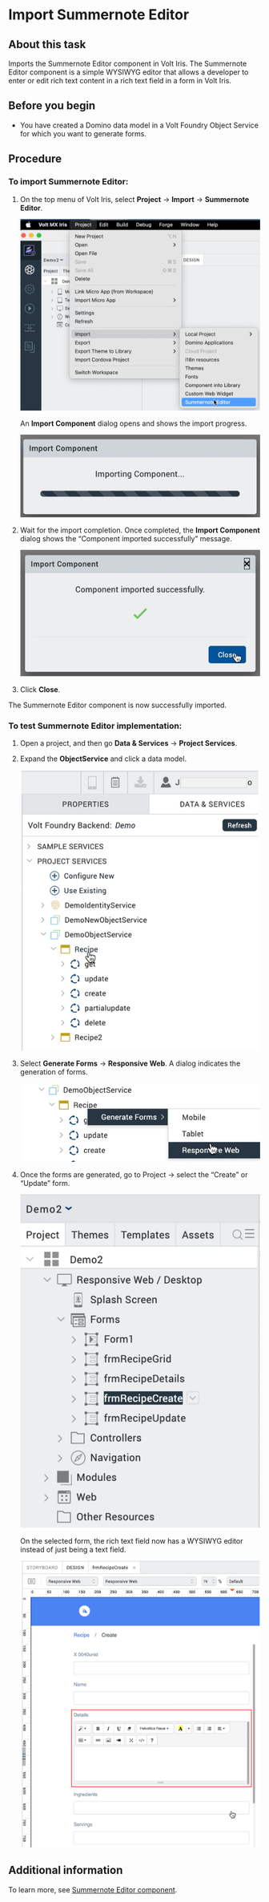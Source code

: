 # Import Summernote Editor

## About this task

Imports the Summernote Editor component in Volt Iris. The Summernote Editor component is a simple WYSIWYG editor that allows a developer to enter or edit rich text content in a rich text field in a form in Volt Iris.  

## Before you begin

- You have created a Domino data model in a Volt Foundry Object Service for which you want to generate forms.

## Procedure

### To import Summernote Editor:

1. On the top menu of Volt Iris, select **Project** &rarr; **Import** &rarr; **Summernote Editor**.

    ![Select Summernote](../assets/images/summernoteselect.png)

    An **Import Component** dialog opens and shows the import progress. 

    ![Select form](../assets/images/snimportcomp.png)

2. Wait for the import completion. Once completed, the **Import Component** dialog shows the “Component imported successfully” message.

    ![Select form](../assets/images/snimportsuccess.png)

3. Click **Close**.

The Summernote Editor component is now successfully imported.

### To test Summernote Editor implementation: 

1. Open a project, and then go **Data & Services** &rarr; **Project Services**.
2. Expand the **ObjectService** and click a data model.

    ![Select form](../assets/images/snprojservices.png)

3. Select **Generate Forms** &rarr; **Responsive Web**. A dialog indicates the generation of forms.

    ![Generate form](../assets/images/sngenforms.png)

4. Once the forms are generated, go to Project &rarr; select the “Create” or “Update” form.

    ![Select form](../assets/images/sncreateform.png)

    On the selected form, the rich text field now has a WYSIWYG editor instead of just being a text field.

    ![Summernote editor rich text field](../assets/images/snrichtextfield.png)

## Additional information

To learn more, see [Summernote Editor component](../topicguides/summernotewidget.md).